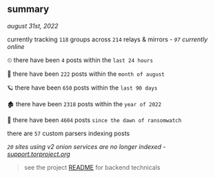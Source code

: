 
## summary
_august 31st, 2022_

currently tracking `118` groups across `214` relays & mirrors - _`97` currently online_

⏲ there have been `4` posts within the `last 24 hours`

🦈 there have been `222` posts within the `month of august`

🪐 there have been `650` posts within the `last 90 days`

🏚 there have been `2318` posts within the `year of 2022`

🦕 there have been `4604` posts `since the dawn of ransomwatch`

there are `57` custom parsers indexing posts

_`20` sites using v2 onion services are no longer indexed - [support.torproject.org](https://support.torproject.org/onionservices/v2-deprecation/)_

> see the project [README](https://github.com/joshhighet/ransomwatch#ransomwatch--) for backend technicals
